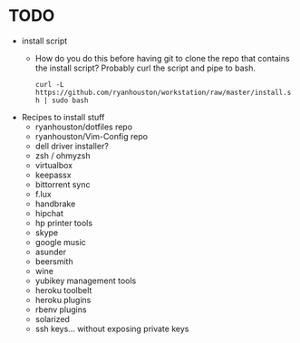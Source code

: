 # TODO

  * install script
    * How do you do this before having git to clone the repo that contains the
      install script? Probably curl the script and pipe to bash.

      `curl -L https://github.com/ryanhouston/workstation/raw/master/install.sh | sudo bash`
  * Recipes to install stuff
    * ryanhouston/dotfiles repo
    * ryanhouston/Vim-Config repo
    * dell driver installer?
    * zsh / ohmyzsh
    * virtualbox
    * keepassx
    * bittorrent sync
    * f.lux
    * handbrake
    * hipchat
    * hp printer tools
    * skype
    * google music
    * asunder
    * beersmith
    * wine
    * yubikey management tools
    * heroku toolbelt
    * heroku plugins
    * rbenv plugins
    * solarized
    * ssh keys... without exposing private keys

